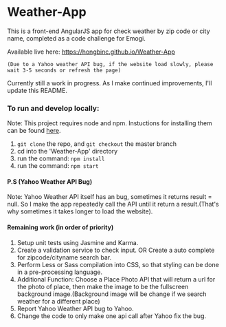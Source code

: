 # Weather-App
This is a front-end AngularJS app for check weather by zip code or city name, completed as a code challenge for Emogi.

Available live here: https://hongbinc.github.io/Weather-App 

`(Due to a Yahoo weather API bug, if the website load slowly, please wait 3-5 seconds or refresh the page)`

Currently still a work in progress. As I make continued improvements, I'll update this README.

### To run and develop locally:
Note: This project requires node and npm. Instuctions for installing them can be found [here](https://docs.npmjs.com/getting-started/installing-node).

1. `git clone` the repo, and `git checkout` the master branch
2. cd into the 'Weather-App' directory
3. run the command: `npm install`
4. run the command: `npm start`

#### P.S (Yahoo Weather API Bug)
Note: Yahoo Weather API itself has an bug, sometimes it returns result = null. So I make the app repeatedly call the API until it return a result.(That's why sometimes it takes longer to load the website).

#### Remaining work (in order of priority)
1. Setup unit tests using Jasmine and Karma.
2. Create a validation service to check input. OR Create a auto complete for zipcode/cityname search bar. 
3. Perform Less or Sass compilation into CSS, so that styling can be done in a pre-processing language.
4. Additional Function: Choose a Place Photo API that will return a url for the photo of place, then make the image to be the fullscreen      background image.(Background image will be change if we search weather for a different place)
5. Report Yahoo Weather API bug to Yahoo. 
6. Change the code to only make one api call after Yahoo fix the bug.
